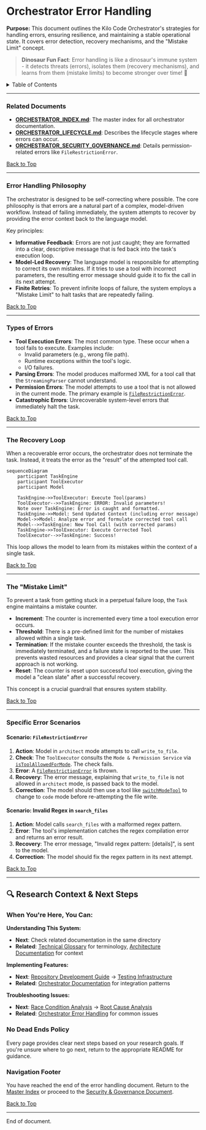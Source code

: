 # Orchestrator Error Handling

**Purpose:** This document outlines the Kilo Code Orchestrator's strategies for handling errors, ensuring resilience, and maintaining a stable operational state. It covers error detection, recovery mechanisms, and the "Mistake Limit" concept.

> **Dinosaur Fun Fact**: Error handling is like a dinosaur's immune system - it detects threats (errors), isolates them (recovery mechanisms), and learns from them (mistake limits) to become stronger over time! 🦕

<details>
<summary>Table of Contents</summary>

- [1. Related Documents](#related-documents)
- [2. Error Handling Philosophy](#error-handling-philosophy)
- [3. Types of Errors](#types-of-errors)
- [4. The Recovery Loop](#the-recovery-loop)
- [5. The "Mistake Limit"](#the-mistake-limit)
- [6. Specific Error Scenarios](#specific-error-scenarios)
- [7. Navigation Footer](#navigation-footer)

</details>

---

### Related Documents

<a id="related-documents"></a>

- **[ORCHESTRATOR_INDEX.md](ORCHESTRATOR_INDEX.md)**: The master index for all orchestrator documentation.
- **[ORCHESTRATOR_LIFECYCLE.md](ORCHESTRATOR_LIFECYCLE.md)**: Describes the lifecycle stages where errors can occur.
- **[ORCHESTRATOR_SECURITY_GOVERNANCE.md](ORCHESTRATOR_SECURITY_GOVERNANCE.md)**: Details permission-related errors like `FileRestrictionError`.

[Back to Top](#orchestrator-error-handling)

---

### Error Handling Philosophy

<a id="error-handling-philosophy"></a>

The orchestrator is designed to be self-correcting where possible. The core philosophy is that errors are a natural part of a complex, model-driven workflow. Instead of failing immediately, the system attempts to recover by providing the error context back to the language model.

Key principles:

- **Informative Feedback**: Errors are not just caught; they are formatted into a clear, descriptive message that is fed back into the task's execution loop.
- **Model-Led Recovery**: The language model is responsible for attempting to correct its own mistakes. If it tries to use a tool with incorrect parameters, the resulting error message should guide it to fix the call in its next attempt.
- **Finite Retries**: To prevent infinite loops of failure, the system employs a "Mistake Limit" to halt tasks that are repeatedly failing.

[Back to Top](#orchestrator-error-handling)

---

### Types of Errors

<a id="types-of-errors"></a>

- **Tool Execution Errors**: The most common type. These occur when a tool fails to execute. Examples include:
    - Invalid parameters (e.g., wrong file path).
    - Runtime exceptions within the tool's logic.
    - I/O failures.
- **Parsing Errors**: The model produces malformed XML for a tool call that the `StreamingParser` cannot understand.
- **Permission Errors**: The model attempts to use a tool that is not allowed in the current mode. The primary example is [`FileRestrictionError`](/src/shared/modes.ts#L157).
- **Catastrophic Errors**: Unrecoverable system-level errors that immediately halt the task.

[Back to Top](#orchestrator-error-handling)

---

### The Recovery Loop

<a id="the-recovery-loop"></a>

When a recoverable error occurs, the orchestrator does not terminate the task. Instead, it treats the error as the "result" of the attempted tool call.

```mermaid
sequenceDiagram
    participant TaskEngine
    participant ToolExecutor
    participant Model

    TaskEngine->>ToolExecutor: Execute Tool(params)
    ToolExecutor-->>TaskEngine: ERROR: Invalid parameters!
    Note over TaskEngine: Error is caught and formatted.
    TaskEngine->>Model: Send Updated Context (including error message)
    Model->>Model: Analyze error and formulate corrected tool call
    Model-->>TaskEngine: New Tool Call (with corrected params)
    TaskEngine->>ToolExecutor: Execute Corrected Tool
    ToolExecutor-->>TaskEngine: Success!
```

This loop allows the model to learn from its mistakes within the context of a single task.

[Back to Top](#orchestrator-error-handling)

---

### The "Mistake Limit"

<a id="the-mistake-limit"></a>

To prevent a task from getting stuck in a perpetual failure loop, the `Task` engine maintains a mistake counter.

- **Increment**: The counter is incremented every time a tool execution error occurs.
- **Threshold**: There is a pre-defined limit for the number of mistakes allowed within a single task.
- **Termination**: If the mistake counter exceeds the threshold, the task is immediately terminated, and a failure state is reported to the user. This prevents wasted resources and provides a clear signal that the current approach is not working.
- **Reset**: The counter is reset upon successful tool execution, giving the model a "clean slate" after a successful recovery.

This concept is a crucial guardrail that ensures system stability.

[Back to Top](#orchestrator-error-handling)

---

### Specific Error Scenarios

<a id="specific-error-scenarios"></a>

#### Scenario: `FileRestrictionError`

1.  **Action**: Model in `architect` mode attempts to call `write_to_file`.
2.  **Check**: The `ToolExecutor` consults the `Mode & Permission Service` via [`isToolAllowedForMode`](/src/shared/modes.ts#L167). The check fails.
3.  **Error**: A [`FileRestrictionError`](/src/shared/modes.ts#L157) is thrown.
4.  **Recovery**: The error message, explaining that `write_to_file` is not allowed in `architect` mode, is passed back to the model.
5.  **Correction**: The model should then use a tool like [`switchModeTool`](/src/core/tools/switchModeTool.ts#L8) to change to `code` mode before re-attempting the file write.

#### Scenario: Invalid Regex in `search_files`

1.  **Action**: Model calls `search_files` with a malformed regex pattern.
2.  **Error**: The tool's implementation catches the regex compilation error and returns an error result.
3.  **Recovery**: The error message, "Invalid regex pattern: [details]", is sent to the model.
4.  **Correction**: The model should fix the regex pattern in its next attempt.

[Back to Top](#orchestrator-error-handling)

---

## 🔍 Research Context & Next Steps

### When You're Here, You Can:

**Understanding This System:**

- **Next**: Check related documentation in the same directory
- **Related**: [Technical Glossary](../../GLOSSARY.md) for terminology, [Architecture Documentation](../architecture/README.md) for context

**Implementing Features:**

- **Next**: [Repository Development Guide](../architecture/repository/DEVELOPMENT_GUIDE.md) → [Testing Infrastructure](../architecture/repository/TESTING_INFRASTRUCTURE.md)
- **Related**: [Orchestrator Documentation](../orchestrator/README.md) for integration patterns

**Troubleshooting Issues:**

- **Next**: [Race Condition Analysis](../architecture/race-condition/README.md) → [Root Cause Analysis](../architecture/race-condition/ROOT_CAUSE_ANALYSIS.md)
- **Related**: [Orchestrator Error Handling](../orchestrator/ORCHESTRATOR_ERROR_HANDLING.md) for common issues

### No Dead Ends Policy

Every page provides clear next steps based on your research goals. If you're unsure where to go next, return to the appropriate README for guidance.

### Navigation Footer

<a id="navigation-footer"></a>

You have reached the end of the error handling document. Return to the [Master Index](ORCHESTRATOR_INDEX.md) or proceed to the [Security & Governance Document](ORCHESTRATOR_SECURITY_GOVERNANCE.md).

[Back to Top](#orchestrator-error-handling)

---

End of document.
